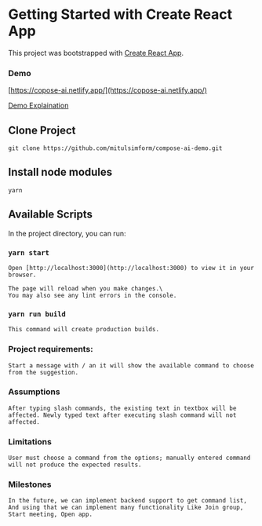 # Getting Started with Create React App

This project was bootstrapped with [Create React App](https://github.com/facebook/create-react-app).

### Demo
[https://copose-ai.netlify.app/](https://copose-ai.netlify.app/)


[Demo Explaination](https://www.loom.com/share/4bed8730e54f4073a5e407593fb480aa)


## Clone Project

```
git clone https://github.com/mitulsimform/compose-ai-demo.git
```

## Install node modules

```
yarn
```

## Available Scripts

In the project directory, you can run:

### `yarn start`

```Runs the app in the development mode.\
Open [http://localhost:3000](http://localhost:3000) to view it in your browser.

The page will reload when you make changes.\
You may also see any lint errors in the console.
```

### `yarn run build`

```
This command will create production builds.
```

### Project requirements:

```
Start a message with / an it will show the available command to choose from the suggestion.
```

### Assumptions

```
After typing slash commands, the existing text in textbox will be affected. Newly typed text after executing slash command will not affected.
```

### Limitations

```
User must choose a command from the options; manually entered command will not produce the expected results.
```

### Milestones

```
In the future, we can implement backend support to get command list, And using that we can implement many functionality Like Join group, Start meeting, Open app.
```
